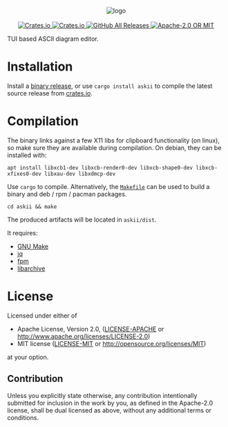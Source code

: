 <p align="center">
  <!-- project logo --!>
  <img src="askii.png" alt="logo"><br><br>
  <!-- crates.io version !-->
  <a href="https://crates.io/crates/askii">
    <img alt="Crates.io" src="https://img.shields.io/crates/v/askii?style=flat-square">
  </a>
  <!-- crates.io downloads --!>
  <a href="https://crates.io/crates/askii">
    <img alt="Crates.io" src="https://img.shields.io/crates/d/askii?style=flat-square">
  </a>
  <!-- github release downloads --!>
  <a href="https://github.com/nytopop/askii/releases">
    <img alt="GitHub All Releases" src="https://img.shields.io/github/downloads/nytopop/askii/total?style=flat-square">
  </a>
  <!-- crates.io license --!>
  <a href="./LICENSE-APACHE">
    <img alt="Apache-2.0 OR MIT" src="https://img.shields.io/crates/l/askii?style=flat-square">
  </a>
</p>

TUI based ASCII diagram editor.

# Installation
Install a [binary release](https://github.com/nytopop/askii/releases), or use `cargo install askii` to compile the latest source release from [crates.io](https://crates.io/crates/askii).

# Compilation
The binary links against a few X11 libs for clipboard functionality (on linux), so make sure they are available during compilation. On debian, they can be installed with:

```
apt install libxcb1-dev libxcb-render0-dev libxcb-shape0-dev libxcb-xfixes0-dev libxau-dev libxdmcp-dev
```

Use `cargo` to compile. Alternatively, the [`Makefile`](Makefile) can be used to build a binary and deb / rpm / pacman packages.

```
cd askii && make
```

The produced artifacts will be located in `askii/dist`.

It requires:

- [GNU Make](https://www.gnu.org/software/make/)
- [jq](https://stedolan.github.io/jq/)
- [fpm](https://github.com/jordansissel/fpm)
- [libarchive](https://www.libarchive.org/)

# License
Licensed under either of

 * Apache License, Version 2.0, ([LICENSE-APACHE](LICENSE-APACHE) or http://www.apache.org/licenses/LICENSE-2.0)
 * MIT license ([LICENSE-MIT](LICENSE-MIT) or http://opensource.org/licenses/MIT)

at your option.

## Contribution
Unless you explicitly state otherwise, any contribution intentionally submitted for inclusion in the work by you, as defined in the Apache-2.0 license, shall be dual licensed as above, without any additional terms or conditions.
